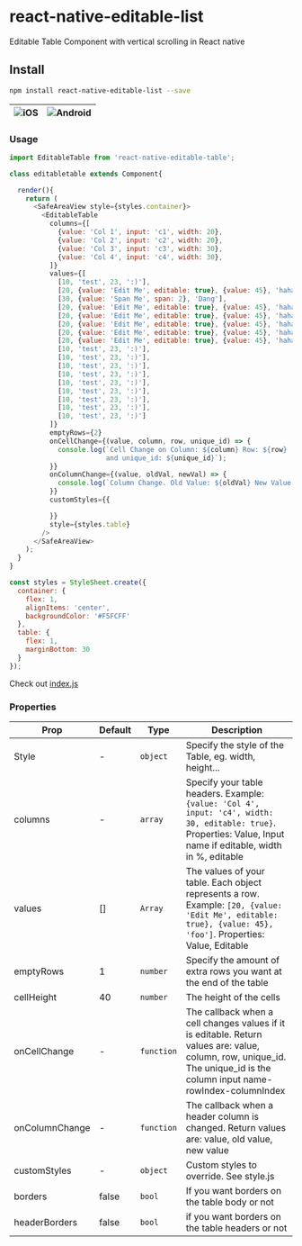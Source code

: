 # react-native-editable-list
Editable Table Component with vertical scrolling in React native

## Install

```bash
npm install react-native-editable-list --save
```

| ![iOS](https://github.com/jacob-hyde/react-native-editable-table/raw/master/images/Simulator%20Screen%20Shot%20-%20iPhone%20X%20-%202018-11-23%20at%2018.41.00.png "iOS")  |  ![Android](https://github.com/jacob-hyde/react-native-editable-table/raw/master/images/Screenshot_1543028834.png "Android") |
| ------------ | ------------ |


### Usage

```javascript
import EditableTable from 'react-native-editable-table';

class editabletable extends Component{

  render(){
    return (
      <SafeAreaView style={styles.container}>
        <EditableTable
          columns={[
            {value: 'Col 1', input: 'c1', width: 20},
            {value: 'Col 2', input: 'c2', width: 20},
            {value: 'Col 3', input: 'c3', width: 30},
            {value: 'Col 4', input: 'c4', width: 30},
          ]}
          values={[
            [10, 'test', 23, ':)'],
            [20, {value: 'Edit Me', editable: true}, {value: 45}, 'haha'],
            [30, {value: 'Span Me', span: 2}, 'Dang'],
            [20, {value: 'Edit Me', editable: true}, {value: 45}, 'haha'],
            [20, {value: 'Edit Me', editable: true}, {value: 45}, 'haha'],
            [20, {value: 'Edit Me', editable: true}, {value: 45}, 'haha'],
            [20, {value: 'Edit Me', editable: true}, {value: 45}, 'haha'],
            [20, {value: 'Edit Me', editable: true}, {value: 45}, 'haha'],
            [10, 'test', 23, ':)'],
            [10, 'test', 23, ':)'],
            [10, 'test', 23, ':)'],
            [10, 'test', 23, ':)'],
            [10, 'test', 23, ':)'],
            [10, 'test', 23, ':)'],
            [10, 'test', 23, ':)'],
            [10, 'test', 23, ':)'],
            [10, 'test', 23, ':)']
          ]}
          emptyRows={2}
          onCellChange={(value, column, row, unique_id) => {
            console.log(`Cell Change on Column: ${column} Row: ${row}
                        and unique_id: ${unique_id}`);
          }}
          onColumnChange={(value, oldVal, newVal) => {
            console.log(`Column Change. Old Value: ${oldVal} New Value: ${newVal}`);
          }}
          customStyles={{

          }}
          style={styles.table}
        />
      </SafeAreaView>
    );
  }
}

const styles = StyleSheet.create({
  container: {
    flex: 1,
    alignItems: 'center',
    backgroundColor: '#F5FCFF'
  },
  table: {
    flex: 1,
    marginBottom: 30
  }
});
```
Check out  [index.js](https://github.com/jacob-hyde/react-native-editable-table/blob/master/index.js "index.js")

### Properties

|  Prop |  Default | Type  | Description  |
| ------------ | ------------ | ------------ | ------------ |
| Style  | - | `object` | Specify the style of the Table, eg. width, height...  |
| columns | - | `array`  | Specify your table headers. Example: `{value: 'Col 4', input: 'c4', width: 30, editable: true}`. Properties: Value, Input name if editable, width in %, editable  |
| values | [] | `Array` | The values of your table. Each object represents a row. Example: `[20, {value: 'Edit Me', editable: true}, {value: 45}, 'foo']`. Properties: Value, Editable |
| emptyRows | 1 | `number` | Specify the amount of extra rows you want at the end of the table |
| cellHeight | 40 | `number` | The height of the cells |
| onCellChange | - | `function` | The callback when a cell changes values if it is editable. Return values are: value, column, row, unique_id. The unique_id is the column input name-rowIndex-columnIndex |
| onColumnChange | - | `function` | The callback when a header column is changed. Return values are: value, old value, new value |
| customStyles | - | `object` | Custom styles to override. See style.js |
| borders | false | `bool` | If you want borders on the table body or not |
| headerBorders| false | `bool` | if you want borders on the table headers or not |
